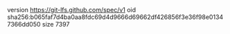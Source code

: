 version https://git-lfs.github.com/spec/v1
oid sha256:b065faf7d4ba0aa8fdc69d4d9666d69662df426856f3e36f98e01347366dd050
size 7397
